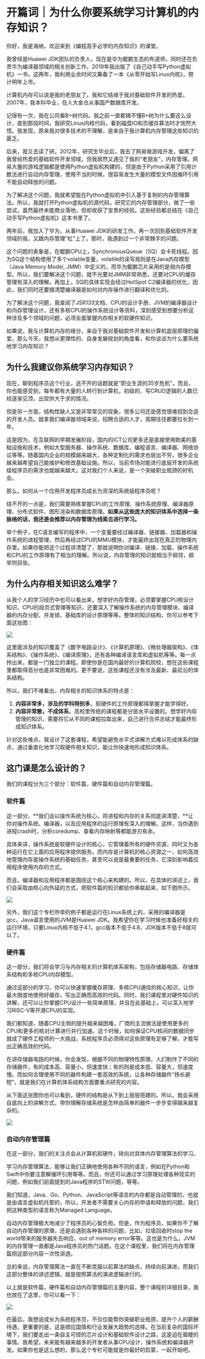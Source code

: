 # 开篇词｜为什么你要系统学习计算机的内存知识？

你好，我是海纳，欢迎来到《编程高手必学的内存知识》的课堂。

我曾经是Huawei JDK团队的负责人，现在是华为鲲鹏生态的布道师，同时还在负责华为编译器领域的相关创新工作。2019年我出版了《自己动手写Python虚拟机》一书。这两年，我利用业余时间又筹备了一本《从零开始写Linux内核》，预计明年上市。

计算机内存可以说是我的老朋友了。我和它结缘于我对基础软件开发的热爱。2007年，我本科毕业，在人大金仓从事国产数据库开发。

记得有一次，我在公司看B+树代码。我之前一直都搞不懂B+树为什么要这么设计，直到那段时间，我研究Linux内核代码，看到磁盘IO和页缓存算法时才恍然大悟。我发现，原来我对很多技术的不理解，是来自于我计算机内存管理这些知识的匮乏。

后来，我又去读了研。2012年，研究生毕业后，我去了网易做游戏开发，偏离了我曾经热爱的基础软件开发领域，但我居然又遇见了我的“老朋友”，内存管理。网易大量的游戏逻辑都是使用Python虚拟机构建的，但是由于Python采用了引用计数法进行自动内存管理，使用不当的时候，很容易发生大量的模型文件因循环引用不能自动释放的问题。

为了解决这个问题，我就希望能在Python虚拟机中引入基于复制的内存管理算法。所以，我就打开Python虚拟机的源代码，研究它的内存管理部分，做了一些尝试，虽然最终未能商业落地，但却收获了宝贵的经验。这些经验都总结在《自己动手写Python虚拟机》这本书里了。

<!-- [[[read_end]]] -->

两年后，我加入了华为，从事Huawei JDK的研发工作。再一次回到基础软件开发领域的我，又跟内存管理“杠”上了。那时，我遇到过一个非常棘手的问题。

这个问题的表象是，在鲲鹏CPU上，SynchronousQueue（SQ）会卡死线程。因为SQ这个结构使用了多个volatile变量，volatile的读写规则是在Java内存模型（Java Memory Model, JMM）中定义的，而华为鲲鹏芯片采用的是弱内存模型。所以，我们要解决这个问题，就不光要对JMM非常熟悉，还要对CPU的缓存管理有深入的理解。再加上，SQ的具体实现会经过HotSpot C2编译器的优化，因此，我们同时还要搞清楚编译器是如何对内存操作进行翻译和优化的。

为了解决这个问题，我查阅了JSR133文档、CPU的设计手册、JVM的编译器设计和内存管理设计，还有多核CPU的操作系统设计等资料，深刻感受到想要分析这种涉及多个领域的问题，必须全面掌握内存相关的软硬件知识。

如果说，我与计算机内存的缘分，来自于我对基础软件开发和计算机底层原理的偏爱。那么今天，我想从更理性的、自身发展规划的角度看，和你谈谈为什么要系统地学习内存知识？

## 为什么我建议你系统学习内存知识？

现在，聊到程序员这个行业，逃不开的话题就是“职业生涯的35岁危机”。而且，你也能感受到，每年都有大量的人转行到计算机，初级的、写CRUD逻辑的人数已经逐渐见顶，出现供大于求的情况。

但是另一方面，结构性缺人又是非常常见的现象，很多公司还是感觉很难招到合适的开发人员。就拿我们编译器领域来说，招聘合适的人才，周期往往都要拉长到一年。

这是因为，在互联网的早期发展阶段，国内的ICT公司更多还是直接使用欧美的基础设施和技术，例如大型服务器、操作系统、数据库、编程语言、编译器、网络协议等等。随着国内企业的规模越来越大，各种定制化的需求也层出不穷，很多企业越来越希望自己能维护和修改基础设施。所以，当前市场对能进行底层开发的系统级程序员的需求也就越来越大。这对我们个人来说，是一个突破职业瓶颈的好机会。

那么，如何从一个应用开发程序员成长为资深的系统级程序员呢？

绕不开的一点是，我们需要熟练掌握CPU的工作原理、操作系统原理、编译器原理、分布式软件、图形渲染和数据库原理。**如果从这些庞大的知识体系中选择一条脉络的话，我还是会推荐以内存管理为线索去进行学习。**

举个例子，在C语言编写的程序中，一个变量要经过编译器、链接器、加载器和操作系统的进程管理，然后再经过CPU的MMU模块，才能最终出现在真正的物理内存里。如果你能把这个过程讲清楚了，那就说明你对编译、链接、加载、操作系统和CPU的工作原理有了相当的理解。所以说，内存管理的知识就相当于纲领，纲举则目张。

## 为什么内存相关知识这么难学？

从我个人的学习经历中也可以看出来，想学好内存管理，必须要掌握CPU核设计知识、CPU的段页式管理等知识，还要深入了解操作系统的内存管理模块、编译器的内存分配、并发锁、基础库的设计原理等等。整体的知识结构，你可以参考下面这张图：

![](<https://static001.geekbang.org/resource/image/6c/d2/6c8d90837c6b213b3eb927d1c1cb3bd2.jpg?wh=2000x1266>)

这里面涉及的知识覆盖了《数字电路设计》、《计算机原理》、《微处理器架构》、《体系结构》、《操作系统》、《编译原理》，还有各种编译语言库和虚拟机等等。每一点拎出来，都是一门独立的课程。即使你是在国内最好的计算机院校，想在这些课程里都取得高分也是非常困难的。更不要说，这些课程还没有涉及最新、最前沿的体系结构。

所以，我们不难看出，内存相关的知识体系的特点是：

1. **内容非常多，涉及的学科特别多**。软硬件的工作原理都得掌握才能学得好。
2. **内容非常散，不成体系**。高校里传统的课程都是分层水平设置的。想学好内存管理的知识，需要将它从不同的课程拉取出来，自己进行合并总结才能最终形成知识体系。

<!-- -->

针对这些难点，我设计了这套课程，希望能避免水平式讲解方式难以形成体系的缺点，通过垂直化地学习软硬件相关知识，能让你快速地形成知识体系。

## 这门课是怎么设计的？

我们的课程分为三个部分：软件篇，硬件篇和自动内存管理篇。

### 软件篇

这一部分，**我们会以操作系统为核心，将进程和内存的关系彻底讲清楚，**让你对操作系统、编译器，以及应用程序的运行原理有深入的理解。这样，当你遇到进程crash时，分析coredump、查看内存映射等都能游刃有余。

具体来讲，操作系统是软硬件设计的核心，它管理着所有的硬件资源，同时又为各种运行在它上面的应用程序提供服务。而内存是计算机的核心资源之一，如何高效地管理内存是操作系统的基础任务，甚至可以说是最重要的任务，它深刻影响着应用程序使用内存的方式。

而且，编译器和应用程序都是围绕这个核心来构建的。所以，在具体的讲述上，我们会采取由核心向外延的方式，把软件篇的知识都给你串联起来，如下图所示。

![](<https://static001.geekbang.org/resource/image/24/32/2409476b2e9a8b35473ea5b2yy6dec32.jpg?wh=2000x1062>)

另外，我们这个专栏所举的例子都是运行在Linux系统上的，采用的编译器是gcc，Java语言使用的JVM是Huawei JDK。我希望你在学习时候也准备好相关的运行环境，只要Linux内核不低于4.1，gcc版本不低于4.8，JDK版本不低于8就可以了。

### 硬件篇

这一部分，我们将会学习与内存相关的计算机体系架构，包括存储器电路、存储体系结构和多核CPU内存模型。

通过这部分的学习，你可以快速掌握缓存原理、多核CPU通信的核心知识，让你最大限度地使用好缓存，写出正确而高效的代码。同时，我们课程里对硬件知识的讲解，还可以让你掌握CPU设计一些简单原理，并且在此基础上，可以深入地学习RISC-V等开源CPU的实现。

我们都知道，随着CPU主频的提升越来越困难，厂商的主流做法是使用更多的CPU和更多的核对计算进行并行加速。这个时候，如何保证CPU核间的数据同步就成了硬件工程师的一大挑战，系统程序员必须得对这些原理有足够了解，才能写出正确高效的代码。

在讲存储器电路的时候，你会发现，根据不同的物理特性原理，人们制作了不同的存储器件，有的成本高、容量小，但速度快；有的则是成本低、容量大，但速度慢。而如何合理使用不同的器件构建一套高效的系统，让各种存储器件“扬长避短”，就是我们在计算机体系结构方面要重点研究的内容。

从下面这张图你也可以看到，硬件的结构是从下到上层层搭建的。所以，我会采用自底向上的讲解方式，带你理解存储系统是怎样由简单的器件一步步变得越来越复杂的。

![](<https://static001.geekbang.org/resource/image/7e/09/7e8d1cb36b7392bd9f58e76db224f009.jpg?wh=2000x1062>)

### 自动内存管理篇

在这一部分，我们的关注点会从计算机软硬件，转向对具体内存管理算法的学习。

学习内存管理算法，能够让我们正确地使用各种不同的语言，例如在Python和Swift中你要注意解循环引用等等。而且，你还可以通过学习原理处理各种现实的问题，例如我们前面提到的Java程序的STW问题，等等。

我们知道，Java、Go、Python、JavaScript等语言的内存都是自动管理的，也就是由语言虚拟机托管的，所以，开发者不需要关心内存的申请和释放的问题，我们把这种类型的语言称为Managed Language。

自动内存管理极大地减少了程序员的心智负担。但是，作为程序员，如果你不了解自动内存管理的原理，还是会遇到各种各样的问题，比如，垃圾回收时stop the world带来的服务器失去响应、out of memory error等等。这也是为什么，JVM的内存管理一直都是Java程序员的热门话题。在这个课程里，我们将在内存管理篇把这部分内容一次性讲透。

总的来说，内存管理算法一直在不断克服以前算法的缺点，持续向前演进，而我们这部分整体的讲述逻辑，就是按照算法的演进逻辑进行的。

以上就是软件篇，硬件篇和自动内存管理篇的主要内容，整个课程的详细目录，我也放在了这里，你可以看一下：

![](<https://static001.geekbang.org/resource/image/73/87/731233583a82be2yy538ff6d0e98e687.png?wh=750x2146>)

在最后，我想说成长为系统程序员，不仅仅能帮你突破职业瓶颈，提升个人的薪酬待遇，更重要的是，这是顺应国情和行业发展大趋势的选择。在当前复杂的国际环境下，我们要走出一条自主可控的芯片设计和基础软件设计之路，这是迫在眉睫的事情。我希望，未来能有越来越多的开发者从事CPU设计，操作系统和编译器开发。如果你也是这么想的，那么这个专栏可能就是你最好的启蒙，一起开始吧。

